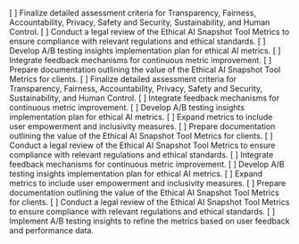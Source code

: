[ ] Finalize detailed assessment criteria for Transparency, Fairness, Accountability, Privacy, Safety and Security, Sustainability, and Human Control.
[ ] Conduct a legal review of the Ethical AI Snapshot Tool Metrics to ensure compliance with relevant regulations and ethical standards.
[ ] Develop A/B testing insights implementation plan for ethical AI metrics.
[ ] Integrate feedback mechanisms for continuous metric improvement.
[ ] Prepare documentation outlining the value of the Ethical AI Snapshot Tool Metrics for clients.
[ ] Finalize detailed assessment criteria for Transparency, Fairness, Accountability, Privacy, Safety and Security, Sustainability, and Human Control.
[ ] Integrate feedback mechanisms for continuous metric improvement.
[ ] Develop A/B testing insights implementation plan for ethical AI metrics.
[ ] Expand metrics to include user empowerment and inclusivity measures.
[ ] Prepare documentation outlining the value of the Ethical AI Snapshot Tool Metrics for clients.
[ ] Conduct a legal review of the Ethical AI Snapshot Tool Metrics to ensure compliance with relevant regulations and ethical standards.
[ ] Integrate feedback mechanisms for continuous metric improvement.
[ ] Develop A/B testing insights implementation plan for ethical AI metrics.
[ ] Expand metrics to include user empowerment and inclusivity measures.
[ ] Prepare documentation outlining the value of the Ethical AI Snapshot Tool Metrics for clients.
[ ] Conduct a legal review of the Ethical AI Snapshot Tool Metrics to ensure compliance with relevant regulations and ethical standards.
[ ] Implement A/B testing insights to refine the metrics based on user feedback and performance data.